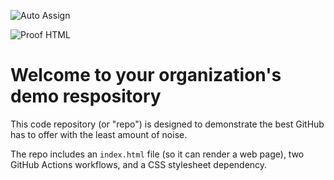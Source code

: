 ![Auto Assign](https://github.com/sanfierrostudio/demo-repository/actions/workflows/auto-assign.yml/badge.svg)

![Proof HTML](https://github.com/sanfierrostudio/demo-repository/actions/workflows/proof-html.yml/badge.svg)

# Welcome to your organization's demo respository
This code repository (or "repo") is designed to demonstrate the best GitHub has to offer with the least amount of noise.

The repo includes an `index.html` file (so it can render a web page), two GitHub Actions workflows, and a CSS stylesheet dependency.
